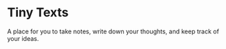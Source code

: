 # Tiny Texts

A place for you to take notes, write down your thoughts, and keep track of your ideas.
